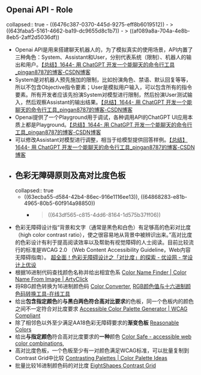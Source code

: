 ## Openai API - Role
collapsed:: true
	- ((6476c387-0370-445d-9275-eff8b6019512))
		- > ((643faba5-5161-4662-ba19-dc9655d8c1b7))
		- > ((af089a8a-704a-4e8b-8eb5-2aff2d5036df))
- Openai API是用来搭建聊天机器人的，为了模拟真实的使用场景，API内置了三种角色：System、Assistant和User，分别代表系统（限制）、机器人的输出和用户。[【总结】1644- 用 ChatGPT 开发一个能聊天的命令行工具_pingan8787的博客-CSDN博客](https://blog.csdn.net/qq_36380426/article/details/129942966)
- System是对机器人预先施加的限制，比如扮演角色、禁语、默认回复等等，所以不包含Objective指令要素；User是模拟用户输入，可以包含所有的指令要素。所有开发者应该先扮演System对模型进行限制，然后扮演User测试输入，然后观察Assistant的输出结果。[【总结】1644- 用 ChatGPT 开发一个能聊天的命令行工具_pingan8787的博客-CSDN博客](https://blog.csdn.net/qq_36380426/article/details/129942966)
- Openai提供了一个Playground用于调试，各种调用API的ChatGPT UI应用本质上都是Playground。[【总结】1644- 用 ChatGPT 开发一个能聊天的命令行工具_pingan8787的博客-CSDN博客](https://blog.csdn.net/qq_36380426/article/details/129942966)
- 可以修改Assistant对模型进行调整，相当于给模型提供回答样例。[【总结】1644- 用 ChatGPT 开发一个能聊天的命令行工具_pingan8787的博客-CSDN博客](https://blog.csdn.net/qq_36380426/article/details/129942966)
- ## 色彩无障碍原则及高对比度色板
  collapsed:: true
	- ((63ecba55-d584-42b4-86ec-916e1116ee13)), ((64868283-e81b-4965-80b5-60f914a98850))
		- > ((643df565-c815-4dd6-8164-1d575b37ff06))
- 色彩无障碍设计指“背景和文字（通常是黑色和白色）有足够高的色彩对比度（high color contrast ratio），使之很容易地从背景中被辨识出来。”高对比度的色彩设计有利于提高阅读效率以及帮助有视觉障碍的人士阅读。目前比较流行的标准是WCAG 2.0 （Web Content Accessibility Guideline，Web内容无障碍指南）。 [超全面！色彩无障碍设计之「对比度」的探索 - 优设网 - 学设计上优设](https://www.uisdc.com/color-accessibility-design)
- 根据16进制代码查找颜色名称并给出相宜色系 [Color Name Finder | Color Name From Image | ArtyClick](https://colors.artyclick.com/color-name-finder/)
- 将RBG颜色转换为16进制颜色码 [Color Converter](https://www.w3schools.com/colors/colors_converter.asp), [RGB颜色值与十六进制颜色码转换工具-在线工具](https://toolbaba.cn/d/dev_color_convert?color=%23DDA0DD)
- 给出**包含指定颜色**的**与黑白两色符合高对比要求**的色板，同一个色板内的颜色之间不一定符合对比度要求 [Accessible Color Palette Generator | WCAG Compliant](https://venngage.com/tools/accessible-color-palette-generator)
- 除了相邻色以外至少满足AA18色彩无障碍要求的**渐变色板** [Reasonable Colors](https://reasonable.work/colors/)
- 给出**与指定颜色**符合高对比度要求的**一种**颜色 [Color Safe - accessible web color combinations](http://colorsafe.co/),
- 高对比度色板，一个色板至少有一对颜色满足WCAG标准，可以批量复制到Contrast Grid中比较 [Contrasting Palettes | Color Palette Ideas](https://colorpalettes.net/category/contrasting-color/)
- 批量比较16进制颜色码的对比度 [EightShapes Contrast Grid](https://contrast-grid.eightshapes.com/?version=1.1.0&background-colors=&foreground-colors=%23005067%0D%0A%23048399%0D%0A%23FEB9C6%0D%0A%23B96B85%0D%0A%23021E20&es-color-form__tile-size=compact&es-color-form__show-contrast=aaa&es-color-form__show-contrast=aa&es-color-form__show-contrast=aa18&es-color-form__show-contrast=dnp)